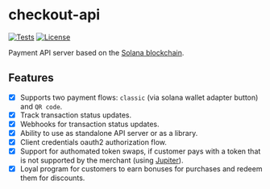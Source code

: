 # checkout-api

[![Tests](https://github.com/easypmnt/checkout-api/actions/workflows/tests.yml/badge.svg)](https://github.com/easypmnt/checkout-api/actions/workflows/tests.yml)
[![License](https://img.shields.io/github/license/easypmnt/checkout-api)](https://github.com/easypmnt/checkout-api/blob/main/LICENSE)

Payment API server based on the [Solana blockchain](https://solana.com).

## Features

- [x] Supports two payment flows: `classic` (via solana wallet adapter button) and `QR code`.
- [x] Track transaction status updates.
- [x] Webhooks for transaction status updates.
- [x] Ability to use as standalone API server or as a library.
- [x] Client credentials oauth2 authorization flow.
- [x] Support for authomated token swaps, if customer pays with a token that is not supported by the merchant (using [Jupiter](https://jup.ag)).
- [x] Loyal program for customers to earn bonuses for purchases and redeem them for discounts.
